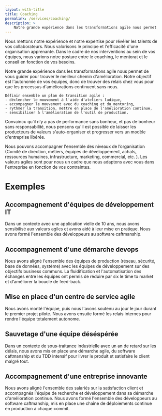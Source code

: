 ```yaml
---
layout: with-title
title: Coaching
permalink: /services/coaching/
description: >
    Notre grande expérience dans les transformations agile nous permet de vous guider pour trouver le meilleur chemin d'amélioration. Notre objectif est l'autonomie de vos équipes, donc de trouver des relais chez vous pour que les processus d'améliorations continuent sans nous.
---
```


Nous mettons notre expérience et notre expertise pour révéler les talents de vos collaborateurs. Nous valorisons le principe et l'efficacité d'une organisation apprenante. Dans le cadre de nos interventions au sein de vos équipes, nous varions notre posture entre le coaching, le mentorat et le conseil en fonction de vos besoins.

Notre grande expérience dans les transformations agile nous permet de vous guider pour trouver le meilleur chemin d'amélioration. Notre objectif est l'autonomie de vos équipes, donc de trouver des relais chez vous pour que les processus d'améliorations continuent sans nous.

    Définir ensemble un plan de transition agile :
    - déclencher le mouvement à l'aide d'ateliers ludique,
    - accompagner le mouvement avec du coaching et du mentoring,
    - rythmer la transition, mettre en place de l'amélioration continue,
    - sensibiliser à l'amélioration de l'outil de production.

Convaincu qu’il n’y a pas de performance sans bonheur, et pas de bonheur sans responsabilité, nous pensons qu'il est possible de laisser les producteurs de valeurs s'auto-organiser et progresser vers un modèle d'entreprise libérée.

Nous pouvons accompagner l'ensemble des niveaux de l’organisation (Comité de direction, métiers, équipes de développement, achats, ressources humaines, infrastructure, marketing, commercial, etc. ). Les valeurs agiles sont pour nous un cadre que nous adaptons avec vous dans l'entreprise en fonction de vos contraintes.

# Exemples

## Accompagnement d'équipes de développement IT

Dans un contexte avec une application vielle de 10 ans, nous avons sensibilisé aux valeurs agiles et avons aidé à leur mise en pratique. Nous avons formé l'ensemble des développeurs au software caftmanship.

## Accompagnement d'une démarche devops

Nous avons aligné l'ensemble des équipes de production (réseau, sécurité, base de données, système) avec les équipes de développement sur des objectifs business communs. La fluidification et l'automatisation des échanges entre les équipes ont permis de réduire par six le time to market et d'améliorer la boucle de feed-back.

## Mise en place d'un centre de service agile

Nous avons monté l'équipe, puis nous l'avons soutenu au jour le jour durant le premier projet pilote. Nous avons ensuite formé les relais internes pour rendre l'équipe totalement autonome.

## Sauvetage d'une équipe déséspérée

Dans un contexte de sous-traitance industrielle avec un an de retard sur les délais, nous avons mis en place une démarche agile, du software caftmanship et du TDD intensif pour livrer le produit et satisfaire le client malgré tout.

## Accompagnement d'une entreprise innovante

Nous avons aligné l'ensemble des salariés sur la satisfaction client et accompagnés l'équipe de recherche et développement dans sa démarche d'amélioration continue. Nous avons formé l'ensemble des développeurs au software caftmanship, mis en place une chaîne de déploiements continue en production à chaque commit.
